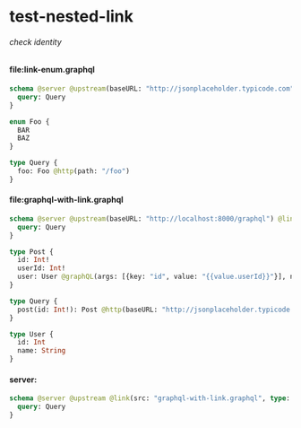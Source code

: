 # test-nested-link

###### check identity

#### file:link-enum.graphql

```graphql
schema @server @upstream(baseURL: "http://jsonplaceholder.typicode.com") {
  query: Query
}

enum Foo {
  BAR
  BAZ
}

type Query {
  foo: Foo @http(path: "/foo")
}
```

#### file:graphql-with-link.graphql

```graphql
schema @server @upstream(baseURL: "http://localhost:8000/graphql") @link(src: "link-enum.graphql", type: Config) {
  query: Query
}

type Post {
  id: Int!
  userId: Int!
  user: User @graphQL(args: [{key: "id", value: "{{value.userId}}"}], name: "user")
}

type Query {
  post(id: Int!): Post @http(baseURL: "http://jsonplaceholder.typicode.com", path: "/posts/{{args.id}}")
}

type User {
  id: Int
  name: String
}
```

#### server:

```graphql
schema @server @upstream @link(src: "graphql-with-link.graphql", type: Config) {
  query: Query
}
```
